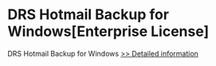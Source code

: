 # DRS Hotmail Backup for Windows[Enterprise License]
DRS Hotmail Backup for Windows
[>> Detailed information](https://secure.shareit.com/shareit/product.html?productid=301004319&affiliateid=200057808)